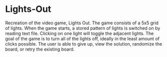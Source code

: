 # Lights-Out
Recreation of the video game, Lights Out. The game consists of a 5x5 grid of lights. When the game starts, a stored pattern of lights is switched on by reading text file. Clicking on one light will toggle the adjacent lights. The goal of the game is to turn all of the lights off, ideally in the least amount of clicks possible.
The user is able to give up, view the solution, randomize the board, or retry the existing board.
